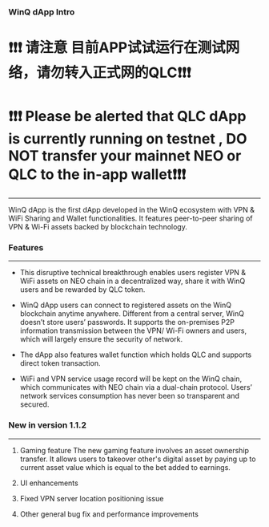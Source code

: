 ### WinQ dApp Intro
# :exclamation::exclamation::exclamation: 请注意 目前APP试试运行在测试网络，请勿转入正式网的QLC:exclamation::exclamation::exclamation:

# :heavy_exclamation_mark::heavy_exclamation_mark::heavy_exclamation_mark: Please be alerted that QLC dApp is currently running on testnet , DO NOT transfer your mainnet NEO or QLC to the in-app wallet:heavy_exclamation_mark::heavy_exclamation_mark::heavy_exclamation_mark:

----

  WinQ dApp is the first dApp developed in the WinQ ecosystem with VPN & WiFi Sharing and Wallet functionalities. It features peer-to-peer sharing of VPN & Wi-Fi assets backed by blockchain technology.
  
### Features

------

* This disruptive technical breakthrough enables users register VPN & WiFi assets on NEO chain in a decentralized way, share it with WinQ users and be rewarded by QLC token.

* WinQ dApp users can connect to registered assets on the WinQ blockchain anytime anywhere. Different from a central server, WinQ doesn’t store users’ passwords. It supports the on-premises P2P information transmission between the VPN/ Wi-Fi owners and users, which will largely ensure the security of network.

* The dApp also features wallet function which holds QLC and supports direct token transaction.

* WiFi and VPN service usage record will be kept on the WinQ chain, which communicates with NEO chain via a dual-chain protocol. Users’ network services consumption has never been so transparent and secured.


### New in version 1.1.2

------
1. Gaming feature
  The new gaming feature involves an asset ownership transfer. It allows users to takeover other's digital asset by paying up to current asset value which is equal to the bet added to earnings.

2. UI enhancements

3. Fixed VPN server location positioning issue

4. Other general bug fix and performance improvements
